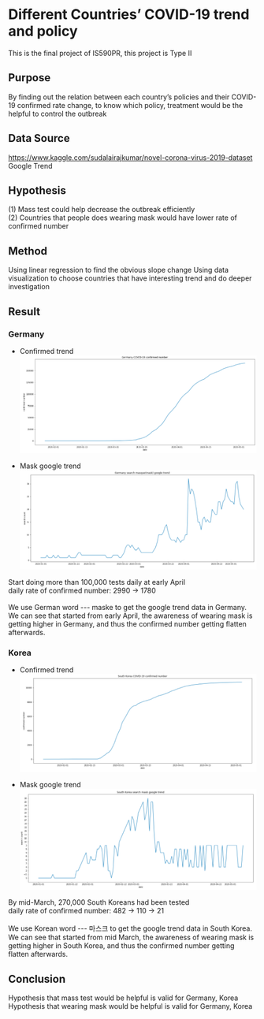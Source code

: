 # Different Countries’ COVID-19 trend and policy
This is the final project of IS590PR, this project is Type II

## Purpose
By finding out the relation between each country’s policies and their COVID-19 confirmed rate change, to know which policy, treatment would be the helpful to control the outbreak

## Data Source
https://www.kaggle.com/sudalairajkumar/novel-corona-virus-2019-dataset
Google Trend

## Hypothesis
(1) Mass test could help decrease the outbreak efficiently <br>
(2) Countries that people does wearing mask would have lower rate of confirmed number

## Method
Using linear regression to find the obvious slope change
Using data visualization to choose countries that have interesting trend and do deeper investigation

## Result

### Germany
* Confirmed trend
![image](image/germany_confirmed.png)

* Mask google trend
![image](image/germany_mask.png)

Start doing more than 100,000 tests daily at early April <br>
daily rate of confirmed number: 2990 -> 1780<br>
<br>
We use German word --- maske to get the google trend data in Germany. <br>
We can see that started from early April, the awareness of wearing mask is getting higher in Germany, and thus the confirmed number getting flatten afterwards.

### Korea
* Confirmed trend
![image](image/korea_confirmed.png)

* Mask google trend
![image](image/korea_mask.png)

By mid-March, 270,000 South Koreans had been tested <br>
daily rate of confirmed number: 482 -> 110 -> 21<br>
<br>
We use Korean word --- 마스크 to get the google trend data in South Korea. <br>
We can see that started from mid March, the awareness of wearing mask is getting higher in South Korea, and thus the confirmed number getting flatten afterwards.

## Conclusion
Hypothesis that mass test would be helpful is valid for Germany, Korea<br>
Hypothesis that wearing mask would be helpful is valid for Germany, Korea
